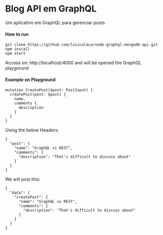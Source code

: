 # Blog API em GraphQL

Um aplicativo em GraphQL para gerenciar posts

#### How to run

```
git clone https://github.com/luizcalaca/node-graphql-mongodb-api.git
npm install
npm start
```

Access on: http://localhost/4000 and will be opened the GraphQL playground

#### Example on Playground

```
mutation CreatePost($post: PostInput) {
  createPost(post: $post) {
    name,
    comments {
      description
    }
  }
}
```

Using the below Headers:

```
{
  "post": {
    "name": "GraphQL vs REST",
    "comments": {
      "description": "That's difficult to discuss about"
    }
  }
}
```

We will post this:

```
{
  "data": {
    "createPost": {
      "name": "GraphQL vs REST",
      "comments": {
        "description": "That's difficult to discuss about"
      }
    }
  }
}
```
